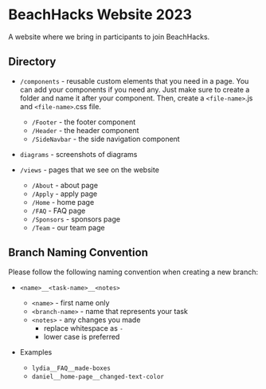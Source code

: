 # BeachHacks Website 2023
A website where we bring in participants to join BeachHacks.

## Directory

- `/components` - reusable custom elements that you need in a page. You can add your components if you need any. Just make sure to create a folder and name it after your component. Then, create a `<file-name>`.js and `<file-name>`.css file.

  - `/Footer` - the footer component
  - `/Header` - the header component
  - `/SideNavbar` - the side navigation component

- `diagrams` - screenshots of diagrams

- `/views` - pages that we see on the website
  - `/About` - about page
  - `/Apply` - apply page
  - `/Home` - home page
  - `/FAQ` - FAQ page
  - `/Sponsors` - sponsors page
  - `/Team` - our team page

## Branch Naming Convention

Please follow the following naming convention when creating a new branch:

- `<name>__<task-name>__<notes>`

  - `<name>` - first name only
  - `<branch-name>` - name that represents your task
  - `<notes>` - any changes you made
    - replace whitespace as `-`
    - lower case is preferred

- Examples
  - `lydia__FAQ__made-boxes`
  - `daniel__home-page__changed-text-color`
